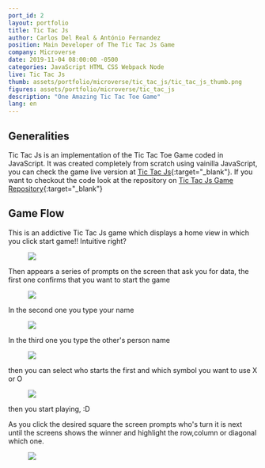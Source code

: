 ```yaml
---
port_id: 2
layout: portfolio
title: Tic Tac Js
author: Carlos Del Real & António Fernandez
position: Main Developer of The Tic Tac Js Game
company: Microverse
date: 2019-11-04 08:00:00 -0500
categories: JavaScript HTML CSS Webpack Node
live: Tic Tac Js
thumb: assets/portfolio/microverse/tic_tac_js/tic_tac_js_thumb.png
figures: assets/portfolio/microverse/tic_tac_js
description: "One Amazing Tic Tac Toe Game"
lang: en
---
```


## Generalities

Tic Tac Js is an implementation of the Tic Tac Toe Game coded in JavaScript. It was created completely from scratch using
vainilla JavaScript, you can check the game live version at [Tic Tac Js](https://carloshdelreal.github.io/tic-tac-js/){:target="_blank"}. If you want to checkout the code look at the repository on [Tic Tac Js Game Repository](https://carloshdelreal.github.io/tic-tac-js/){:target="_blank"}

## Game Flow

This is an addictive Tic Tac Js game which displays a home view in which you click start game!! Intuitive right?

<figure class="figure">
    <img src="{{ url }}/{{ page.figures }}/tic_tac_js_home.png">
</figure>

Then appears a series of prompts on the screen that ask you for data, the first one confirms that you want to start the game

<figure class="figure">
    <img src="{{ url }}/{{ page.figures }}/lets_play.png">
</figure>

In the second one you type your name

<figure class="figure">
    <img src="{{ url }}/{{ page.figures }}/enter_name.png">
</figure>

In the third one you type the other's person name

<figure class="figure">
    <img src="{{ url }}/{{ page.figures }}/enter_other.png">
</figure>

then you can select who starts the first and which symbol you want to use X or O

<figure class="figure">
    <img src="{{ url }}/{{ page.figures }}/pick_symbol.png">
</figure>

then you start playing, :D

As you click the desired square the screen prompts who's turn it is next until the screens shows the winner
and highlight the row,column or diagonal which one.

<figure class="figure">
    <img src="{{ url }}/{{ page.figures }}/you_win.png">
</figure>
